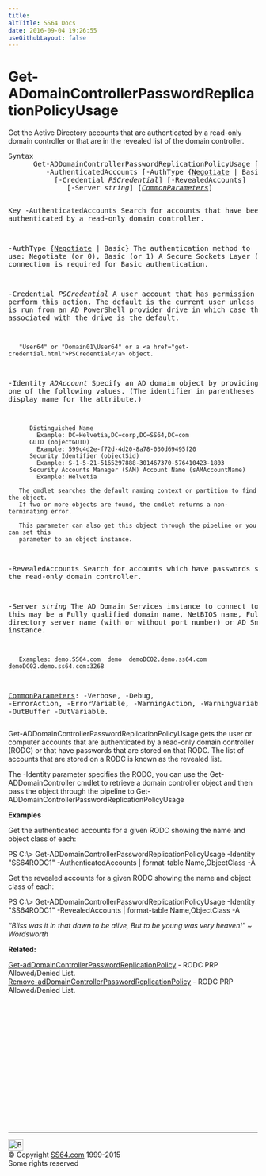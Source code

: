 ```yaml
---
title:
altTitle: SS64 Docs
date: 2016-09-04 19:26:55
useGithubLayout: false
---
```

<!-- #BeginLibraryItem "/Library/head_ps.lbi" --><!-- #EndLibraryItem --><h1>Get-ADomainControllerPasswordReplicationPolicyUsage</h1> 
<p>Get the Active Directory accounts that are authenticated by a read-only domain controller or that are in the revealed list of the domain controller.</p>
<pre>Syntax
      Get-ADDomainControllerPasswordReplicationPolicyUsage [-Identity] <i>ADDomainController</i>
         -AuthenticatedAccounts [-AuthType {<u>Negotiate</u> | Basic}]
           [-Credential <i>PSCredential</i>] [-RevealedAccounts]
              [-Server <i>string</i>] [<a href="common.html"><i>CommonParameters</i></a>]

Key
   -AuthenticatedAccounts
       Search for accounts that have been authenticated by a read-only domain controller.
 
   -AuthType {<u>Negotiate</u> | Basic}
       The authentication method to use: Negotiate (or 0), Basic (or 1)
       A Secure Sockets Layer (SSL) connection is required for Basic authentication.

   -Credential <i>PSCredential</i>
       A user account that has permission to perform this action.
       The default is the current user unless the cmdlet is run from an AD PowerShell provider drive
       in which case the account associated with the drive is the default.

       "User64" or "Domain01\User64" or a <a href="get-credential.html">PSCredential</a> object.

   -Identity <i>ADAccount</i>
       Specify an AD domain object by providing one of the following values.
       (The identifier in parentheses is the LDAP display name for the attribute.)

          Distinguished Name 
            Example: DC=Helvetia,DC=corp,DC=SS64,DC=com 
          GUID (objectGUID) 
            Example: 599c4d2e-f72d-4d20-8a78-030d69495f20
          Security Identifier (objectSid) 
            Example: S-1-5-21-5165297888-301467370-576410423-1803
          Security Accounts Manager (SAM) Account Name (sAMAccountName)
            Example: Helvetia

       The cmdlet searches the default naming context or partition to find the object.
       If two or more objects are found, the cmdlet returns a non-terminating error.

       This parameter can also get this object through the pipeline or you can set this
       parameter to an object instance.

   -RevealedAccounts
       Search for accounts which have passwords stored on the read-only domain controller.

   -Server <i>string</i>
       The AD Domain Services instance to connect to, this may be a Fully qualified domain name,
       NetBIOS name, Fully qualified directory server name (with or without port number) or AD Snapshot instance.

       Examples: demo.SS64.com  demo  demoDC02.demo.ss64.com  demoDC02.demo.ss64.com:3268

   <a href="common.html">CommonParameters</a>:
       -Verbose, -Debug, -ErrorAction, -ErrorVariable, -WarningAction, -WarningVariable,
       -OutBuffer -OutVariable.</pre>
<p><span class="code">Get-ADDomainControllerPasswordReplicationPolicyUsage</span> gets the user or computer accounts that are authenticated 
by a read-only domain controller (RODC) or that have passwords that are stored on that RODC. The list of accounts that are stored on a RODC is known as the revealed list. </p>
<p>The <span class="code">-Identity</span> parameter specifies the RODC, you can use the Get-ADDomainController cmdlet to retrieve a domain controller object and
then pass the object through the pipeline to  <span class="code">Get-ADDomainControllerPasswordReplicationPolicyUsage</span></p>
<p><b>Examples</b></p>
<p>Get the authenticated accounts for a given RODC showing the name and object class of each:</p>
<p><span class="code">PS C:\&gt; Get-ADDomainControllerPasswordReplicationPolicyUsage -Identity "SS64RODC1" -AuthenticatedAccounts | format-table Name,ObjectClass -A</span></p>
<p>Get the revealed accounts for a given RODC showing the name and object class of each:</p>
<p><span class="code">PS C:\&gt; Get-ADDomainControllerPasswordReplicationPolicyUsage -Identity "SS64RODC1" -RevealedAccounts | format-table Name,ObjectClass -A</span></p>
<p class="quote"><i>“Bliss was it in that dawn to be alive, But to be young was very heaven!” ~ Wordsworth</i></p>
<p><b>Related:</b></p>
<p><a href="get-adomaincontrollerpasswordreplicationpolicy.html">Get-adDomainControllerPasswordReplicationPolicy</a> - RODC PRP Allowed/Denied List. <a href="remove-addomaincontrollerpasswordreplicationpolicy.html"><br>
Remove-adDomainControllerPasswordReplicationPolicy</a> - RODC PRP Allowed/Denied List.</p><!-- #BeginLibraryItem "/Library/foot_ps.lbi" --><p>
<!-- PowerShell300 -->
<ins class="adsbygoogle" style="display:inline-block;width:300px;height:250px" data-ad-client="ca-pub-6140977852749469" data-ad-slot="6253539900"></ins>
<script>
(adsbygoogle = window.adsbygoogle || []).push({});
</script></p>
<hr>
<div id="bl" class="footer"><a href="get-adomaincontrollerpasswordreplicationpolicyusage.html#"><img src="../images/top.png" width="30" height="22" alt="Back to the Top"></a></div>
<div id="br" class="footer, tagline">© Copyright <a href="http://ss64.com/">SS64.com</a> 1999-2015<br>
Some rights reserved</div><!-- #EndLibraryItem -->

